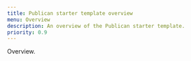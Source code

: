 ```yaml
---
title: Publican starter template overview
menu: Overview
description: An overview of the Publican starter template.
priority: 0.9
---
```


Overview.
